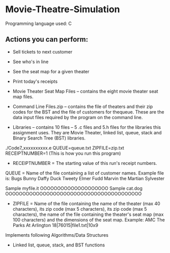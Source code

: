 # Movie-Theatre-Simulation
Programming language used: C

## Actions you can perform:
  - Sell tickets to next customer
  - See who's in line
  - See the seat map for a given theater
  - Print today's receipts


- Movie Theater Seat Map Files – contains the eight movie theater seat map files.

- Command Line Files.zip – contains the file of theaters and their zip codes for the BST and
the file of customers for thequeue. These are the data input files required by the program 
on the command line.

- Libraries – contains 10 files – 5 .c files and 5.h files for the libraries this assignment 
uses. They are Movie Theater, linked list, queue, stack and Binary Search Tree (BST) libraries.


./Code7_xxxxxxxxxx.e QUEUE=queue.txt ZIPFILE=zip.txt RECEIPTNUMBER=1 (This is how you run this program)
* RECEIPTNUMBER = The starting value of this run's receipt numbers.

 QUEUE = Name of the file containing a list of customer names.
Example file is:
Bugs Bunny
Daffy Duck
Tweety
Elmer Fudd
Marvin the Martian Sylvester

Sample myfile.it OOOOOOOOOOOOOOOOOOOO
Sample cat.dog OOOOOOOOOOOOOOOOOOOOOOOOOOOOOOOOOOOOOOOO

* ZIPFILE = Name of the file containing the name of the theater (max 40 characters), its zip code (max 5 
characters), its zip code (max 5 characters), the name of the file containing the theater's seat map (max
100 characters) and the dimensions of the seat map.
Example: AMC The Parks At Arlington 18|76015|file1.txt|10x9



Implements following Algorithms/Data Structures
- Linked list, queue, stack, and BST functions



